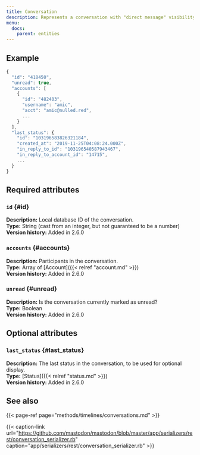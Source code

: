 ```yaml
---
title: Conversation
description: Represents a conversation with "direct message" visibility.
menu:
  docs:
    parent: entities
---
```


## Example

```javascript
{
  "id": "418450",
  "unread": true,
  "accounts": [
    {
      "id": "482403",
      "username": "amic",
      "acct": "amic@nulled.red",
      ...
    }
  ],
  "last_status": {
    "id": "103196583826321184",
    "created_at": "2019-11-25T04:08:24.000Z",
    "in_reply_to_id": "103196540587943467",
    "in_reply_to_account_id": "14715",
    ...
  }
}
```

## Required attributes

### `id` {#id}

**Description:** Local database ID of the conversation.\
**Type:** String \(cast from an integer, but not guaranteed to be a number\)\
**Version history:** Added in 2.6.0

### `accounts` {#accounts}

**Description:** Participants in the conversation.\
**Type:** Array of [Account]({{< relref "account.md" >}})\
**Version history:** Added in 2.6.0

### `unread` {#unread}

**Description:** Is the conversation currently marked as unread?\
**Type:** Boolean\
**Version history:** Added in 2.6.0

## Optional attributes

### `last_status` {#last_status}

**Description:** The last status in the conversation, to be used for optional display.\
**Type:** [Status]({{< relref "status.md" >}})\
**Version history:** Added in 2.6.0

## See also

{{< page-ref page="methods/timelines/conversations.md" >}}

{{< caption-link url="https://github.com/mastodon/mastodon/blob/master/app/serializers/rest/conversation_serializer.rb" caption="app/serializers/rest/conversation\_serializer.rb" >}}





